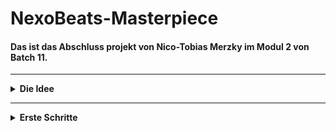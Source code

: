 # NexoBeats-Masterpiece
#### Das ist das Abschluss projekt von Nico-Tobias Merzky im Modul 2 von Batch 11.
---
<details>
<summary><b> Die Idee </b></summary>
  
- Wie komm ich auf eine schlüssige Idee?
  - Social Media
  - Spiele
  - Videos
  - Musik
  - Filme
  - Serien
    
###### _Es gibt eine menge Möglichenkeiten eine Idee zu finden und sich daran zu orientieren._
  
</details>

---

<details>
<summary><b> Erste Schritte </b></summary>

## Wie gehe ich nun vor?
#### Nun wenn ich eine Idee habe was ich erstellen möchte, habe ich schon mal einige schritte was ich zu erstellen habe.

- Pokemon belike game
  - Main
  - Pokemon Class
    - Pikachu
    - Raichu
    - Pichu
    - Hundemon
    - Glurak
    - Glumanda
  - Attacken Class
    - Glut
    - Aquaknarre
    - Blitzschlag
    - Flammenwurf
    - Hyperstrahl
    - Tackle
    - Kratzer
    - Silberblick
    - Ruckzuckhieb
  - Item Class
    - Trank
    - Pokeball
    - Fahrrad
    - Item Radar
    - Superball
    - Hyperball
    - Netzball
    - Meisterball
    - Sonderbonbon
    - Nestball
    - Dunkelball
    - Lichtball
    - Heilball
  - City Class
    - Stadt 1
    - Stadt 2
    - Stadt 3
    - Stadt 4
  - NPC's Class
    - Gegner
    - Freunde
    - Rivalen
    - Arena Leiter
    
- Social Media App
  - Main
  - Accounts Class
    - Owner Account
    - Admin Account
    - Mod Account
    - VIP Account
    - Normal Account
  - Games Class
    - League of Legends
    - Roblox
    - Minecraft
    - Diablo
    - Star Trek
    - Star Wars
    - Valorant
    - COD
    - GTA
    - Fallguys
    - Amongus
  - Photos Class
  - Videos Class
    - Normal Video
    - Long Video
    - GIF
  - Chats Class
    - Freunde
    - Support
    - Kommentare
  - Friends Class
    - Bester Freund
    - Freund

###### _Nun weiß ich anhand meiner Idee, was ich erstellen will und wie ich es erstellen will._
  
</details>
